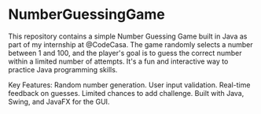 # NumberGuessingGame  
This repository contains a simple Number Guessing Game built in Java as part of my internship at @CodeCasa. The game randomly selects a number between 1 and 100, and the player's goal is to guess the correct number within a limited number of attempts. It's a fun and interactive way to practice Java programming skills.

Key Features:
Random number generation.
User input validation.
Real-time feedback on guesses.
Limited chances to add challenge.
Built with Java, Swing, and JavaFX for the GUI.
